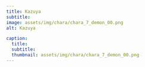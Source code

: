 ```yaml
---
title: Kazuya
subtitle: 
image: assets/img/chara/chara_7_demon_00.png
alt: Kazuya

caption:
  title:
  subtitle: 
  thumbnail: assets/img/chara/chara_7_demon_00.png
---
```

